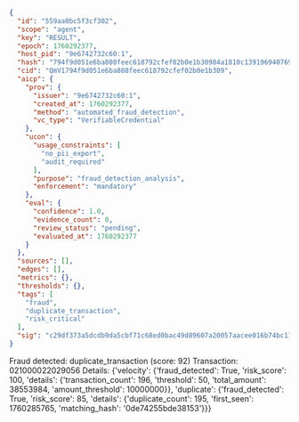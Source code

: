 ```json
{
  "id": "559aa0bc5f3cf302",
  "scope": "agent",
  "key": "RESULT",
  "epoch": 1760292377,
  "host_pid": "9e6742732c60:1",
  "hash": "794f9d051e6ba808feec618792cfef02b0e1b30984a1810c1391969407697140",
  "cid": "QmV1794f9d051e6ba808feec618792cfef02b0e1b309",
  "aicp": {
    "prov": {
      "issuer": "9e6742732c60:1",
      "created_at": 1760292377,
      "method": "automated_fraud_detection",
      "vc_type": "VerifiableCredential"
    },
    "ucon": {
      "usage_constraints": [
        "no_pii_export",
        "audit_required"
      ],
      "purpose": "fraud_detection_analysis",
      "enforcement": "mandatory"
    },
    "eval": {
      "confidence": 1.0,
      "evidence_count": 0,
      "review_status": "pending",
      "evaluated_at": 1760292377
    }
  },
  "sources": [],
  "edges": [],
  "metrics": {},
  "thresholds": {},
  "tags": [
    "fraud",
    "duplicate_transaction",
    "risk_critical"
  ],
  "sig": "c29df373a5dcdb9da5cbf71c68ed0bac49d89607a20057aacee016b74bc11094"
}
```

Fraud detected: duplicate_transaction (score: 92)
Transaction: 021000022029056
Details: {'velocity': {'fraud_detected': True, 'risk_score': 100, 'details': {'transaction_count': 196, 'threshold': 50, 'total_amount': 38553984, 'amount_threshold': 10000000}}, 'duplicate': {'fraud_detected': True, 'risk_score': 85, 'details': {'duplicate_count': 195, 'first_seen': 1760285765, 'matching_hash': '0de74255bde38153'}}}